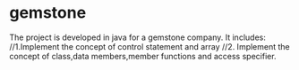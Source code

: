 # gemstone
The project is developed in java for a gemstone company. It includes:
//1.Implement the concept of control statement and array 
//2. Implement the concept of class,data members,member functions and access specifier.
